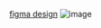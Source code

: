 [figma design](https://www.figma.com/design/8Hv1xZc0c7CWDYjsimNHXc/Untitled?node-id=6-17&t=UxKbkKat588ihiwI-1)
![image](https://github.com/user-attachments/assets/08ad5e82-8dc7-4eea-ae2d-c370c04e0b34)

